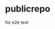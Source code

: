 # publicrepo
for e2e test









































































































































































































































































































































































































































































































